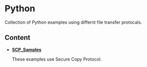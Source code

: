 # Python

Collection of Python examples using differnt file transfer protocals.

## Content

* **[SCP_Samples](SCP_Samples/README.md)**
    
    These examples use Secure Copy Protocol.
